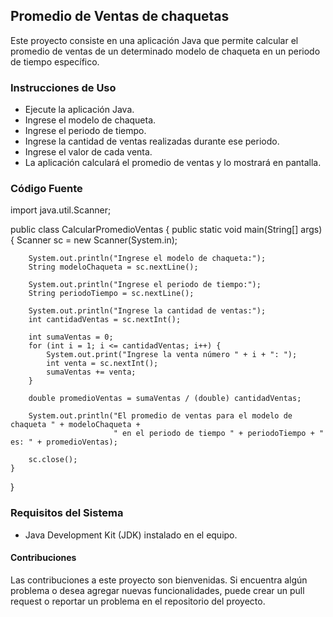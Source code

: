 ## Promedio de Ventas de chaquetas
Este proyecto consiste en una aplicación Java que permite calcular el promedio de ventas de un determinado modelo de chaqueta en un periodo de tiempo específico.

### Instrucciones de Uso
* Ejecute la aplicación Java.
* Ingrese el modelo de chaqueta.
* Ingrese el periodo de tiempo.
* Ingrese la cantidad de ventas realizadas durante ese periodo.
* Ingrese el valor de cada venta.
* La aplicación calculará el promedio de ventas y lo mostrará en pantalla.

### Código Fuente

import java.util.Scanner;

public class CalcularPromedioVentas {
    public static void main(String[] args) {
        Scanner sc = new Scanner(System.in);
        
        System.out.println("Ingrese el modelo de chaqueta:");
        String modeloChaqueta = sc.nextLine();
        
        System.out.println("Ingrese el periodo de tiempo:");
        String periodoTiempo = sc.nextLine();
        
        System.out.println("Ingrese la cantidad de ventas:");
        int cantidadVentas = sc.nextInt();
        
        int sumaVentas = 0;
        for (int i = 1; i <= cantidadVentas; i++) {
            System.out.print("Ingrese la venta número " + i + ": ");
            int venta = sc.nextInt();
            sumaVentas += venta;
        }
        
        double promedioVentas = sumaVentas / (double) cantidadVentas;
        
        System.out.println("El promedio de ventas para el modelo de chaqueta " + modeloChaqueta + 
                           " en el periodo de tiempo " + periodoTiempo + " es: " + promedioVentas);
        
        sc.close();
    }
}

### Requisitos del Sistema
* Java Development Kit (JDK) instalado en el equipo.

#### Contribuciones
Las contribuciones a este proyecto son bienvenidas. Si encuentra algún problema o desea agregar nuevas funcionalidades, puede crear un pull request o reportar un problema en el repositorio del proyecto.
